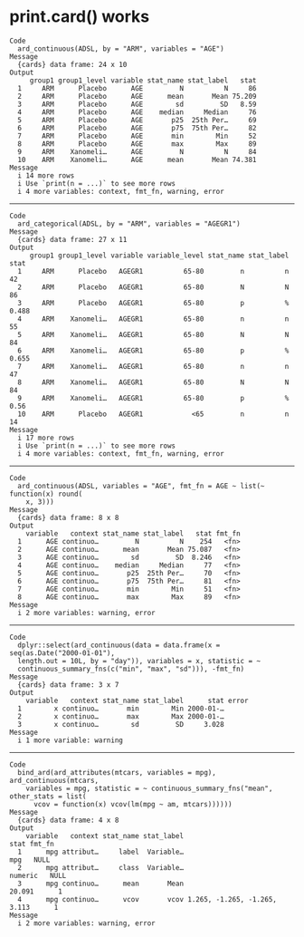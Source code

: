 # print.card() works

    Code
      ard_continuous(ADSL, by = "ARM", variables = "AGE")
    Message
      {cards} data frame: 24 x 10
    Output
         group1 group1_level variable stat_name stat_label   stat
      1     ARM      Placebo      AGE         N          N     86
      2     ARM      Placebo      AGE      mean       Mean 75.209
      3     ARM      Placebo      AGE        sd         SD   8.59
      4     ARM      Placebo      AGE    median     Median     76
      5     ARM      Placebo      AGE       p25  25th Per…     69
      6     ARM      Placebo      AGE       p75  75th Per…     82
      7     ARM      Placebo      AGE       min        Min     52
      8     ARM      Placebo      AGE       max        Max     89
      9     ARM    Xanomeli…      AGE         N          N     84
      10    ARM    Xanomeli…      AGE      mean       Mean 74.381
    Message
      i 14 more rows
      i Use `print(n = ...)` to see more rows
      i 4 more variables: context, fmt_fn, warning, error

---

    Code
      ard_categorical(ADSL, by = "ARM", variables = "AGEGR1")
    Message
      {cards} data frame: 27 x 11
    Output
         group1 group1_level variable variable_level stat_name stat_label  stat
      1     ARM      Placebo   AGEGR1          65-80         n          n    42
      2     ARM      Placebo   AGEGR1          65-80         N          N    86
      3     ARM      Placebo   AGEGR1          65-80         p          % 0.488
      4     ARM    Xanomeli…   AGEGR1          65-80         n          n    55
      5     ARM    Xanomeli…   AGEGR1          65-80         N          N    84
      6     ARM    Xanomeli…   AGEGR1          65-80         p          % 0.655
      7     ARM    Xanomeli…   AGEGR1          65-80         n          n    47
      8     ARM    Xanomeli…   AGEGR1          65-80         N          N    84
      9     ARM    Xanomeli…   AGEGR1          65-80         p          %  0.56
      10    ARM      Placebo   AGEGR1            <65         n          n    14
    Message
      i 17 more rows
      i Use `print(n = ...)` to see more rows
      i 4 more variables: context, fmt_fn, warning, error

---

    Code
      ard_continuous(ADSL, variables = "AGE", fmt_fn = AGE ~ list(~ function(x) round(
        x, 3)))
    Message
      {cards} data frame: 8 x 8
    Output
        variable   context stat_name stat_label   stat fmt_fn
      1      AGE continuo…         N          N    254   <fn>
      2      AGE continuo…      mean       Mean 75.087   <fn>
      3      AGE continuo…        sd         SD  8.246   <fn>
      4      AGE continuo…    median     Median     77   <fn>
      5      AGE continuo…       p25  25th Per…     70   <fn>
      6      AGE continuo…       p75  75th Per…     81   <fn>
      7      AGE continuo…       min        Min     51   <fn>
      8      AGE continuo…       max        Max     89   <fn>
    Message
      i 2 more variables: warning, error

---

    Code
      dplyr::select(ard_continuous(data = data.frame(x = seq(as.Date("2000-01-01"),
      length.out = 10L, by = "day")), variables = x, statistic = ~
      continuous_summary_fns(c("min", "max", "sd"))), -fmt_fn)
    Message
      {cards} data frame: 3 x 7
    Output
        variable   context stat_name stat_label      stat error
      1        x continuo…       min        Min 2000-01-…      
      2        x continuo…       max        Max 2000-01-…      
      3        x continuo…        sd         SD     3.028      
    Message
      i 1 more variable: warning

---

    Code
      bind_ard(ard_attributes(mtcars, variables = mpg), ard_continuous(mtcars,
        variables = mpg, statistic = ~ continuous_summary_fns("mean", other_stats = list(
          vcov = function(x) vcov(lm(mpg ~ am, mtcars))))))
    Message
      {cards} data frame: 4 x 8
    Output
        variable   context stat_name stat_label                         stat fmt_fn
      1      mpg attribut…     label  Variable…                          mpg   NULL
      2      mpg attribut…     class  Variable…                      numeric   NULL
      3      mpg continuo…      mean       Mean                       20.091      1
      4      mpg continuo…      vcov       vcov 1.265, -1.265, -1.265, 3.113      1
    Message
      i 2 more variables: warning, error

